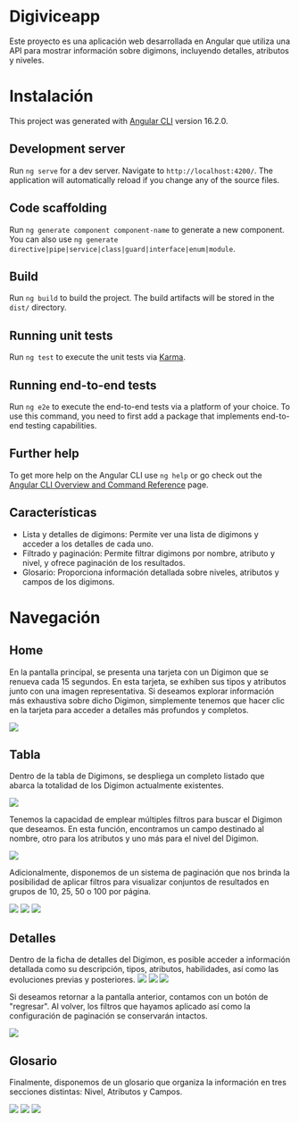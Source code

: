 # Digiviceapp

Este proyecto es una aplicación web desarrollada en Angular que utiliza una API para mostrar información sobre digimons, incluyendo detalles, atributos y niveles.

# Instalación

This project was generated with [Angular CLI](https://github.com/angular/angular-cli) version 16.2.0.

## Development server

Run `ng serve` for a dev server. Navigate to `http://localhost:4200/`. The application will automatically reload if you change any of the source files.

## Code scaffolding

Run `ng generate component component-name` to generate a new component. You can also use `ng generate directive|pipe|service|class|guard|interface|enum|module`.

## Build

Run `ng build` to build the project. The build artifacts will be stored in the `dist/` directory.

## Running unit tests

Run `ng test` to execute the unit tests via [Karma](https://karma-runner.github.io).

## Running end-to-end tests

Run `ng e2e` to execute the end-to-end tests via a platform of your choice. To use this command, you need to first add a package that implements end-to-end testing capabilities.

## Further help

To get more help on the Angular CLI use `ng help` or go check out the [Angular CLI Overview and Command Reference](https://angular.io/cli) page.

## Características

- Lista y detalles de digimons: Permite ver una lista de digimons y acceder a los detalles de cada uno.
- Filtrado y paginación: Permite filtrar digimons por nombre, atributo y nivel, y ofrece paginación de los resultados.
- Glosario: Proporciona información detallada sobre niveles, atributos y campos de los digimons.


# Navegación
## Home

En la pantalla principal, se presenta una tarjeta con un Digimon que se renueva cada 15 segundos. En esta tarjeta, se exhiben sus tipos y atributos junto con una imagen representativa. Si deseamos explorar información más exhaustiva sobre dicho Digimon, simplemente tenemos que hacer clic en la tarjeta para acceder a detalles más profundos y completos.

<img src="http://drive.google.com/uc?export=view&id=1aT15B_kZBxru7eUBTraeV4xK8XPa6rXx">

## Tabla

Dentro de la tabla de Digimons, se despliega un completo listado que abarca la totalidad de los Digimon actualmente existentes.

<img src="http://drive.google.com/uc?export=view&id=1zJ_fMsGDV2DXtedBGmdtASvOGx3p6EHY">


Tenemos la capacidad de emplear múltiples filtros para buscar el Digimon que deseamos. En esta función, encontramos un campo destinado al nombre, otro para los atributos y uno más para el nivel del Digimon.

<img src="http://drive.google.com/uc?export=view&id=1u2SZe99AfVdpaWcvCZauzz6zo7gqx6IL">

Adicionalmente, disponemos de un sistema de paginación que nos brinda la posibilidad de aplicar filtros para visualizar conjuntos de resultados en grupos de 10, 25, 50 o 100 por página.

<img src="http://drive.google.com/uc?export=view&id=1p4oF1eBZdxX374L8YlZqPz5VODX46jik">
<img src="http://drive.google.com/uc?export=view&id=1fMMYRvjD3tJVrZWemyhsTSVhNIfp_E1w">
<img src="http://drive.google.com/uc?export=view&id=1ZgD1MDJY4rx3dPDZKw458cywHq_yphHb">


## Detalles

Dentro de la ficha de detalles del Digimon, es posible acceder a información detallada como su descripción, tipos, atributos, habilidades, así como las evoluciones previas y posteriores.
<img src="http://drive.google.com/uc?export=view&id=1HdHeMQg6CEpVafG-GwoOGERjFawFq2JE">
<img src="http://drive.google.com/uc?export=view&id=1KZZ8bUM7ek9yQSGTclG3GLjSu56n6wMi">
<img src="http://drive.google.com/uc?export=view&id=1Vf9QyOtEjuIr2_JAxw7MkD0B6m9_46O8">

Si deseamos retornar a la pantalla anterior, contamos con un botón de "regresar". Al volver, los filtros que hayamos aplicado así como la configuración de paginación se conservarán intactos.

<img src="http://drive.google.com/uc?export=view&id=1Y8ahvs3Yz_5-NN1pDQNmF7VmizGslrSN">



## Glosario

Finalmente, disponemos de un glosario que organiza la información en tres secciones distintas: Nivel, Atributos y Campos.

<img src="http://drive.google.com/uc?export=view&id=1aypFnzDGqzoeOyuBWR_lXixxlRrNnhYz">
<img src="http://drive.google.com/uc?export=view&id=1na2ML3FXdu4Ur_I46IISylgPuFYRFx5c">
<img src="http://drive.google.com/uc?export=view&id=1O6nDfocBLM64MKhjmzYCWeoi_uugve5s">

